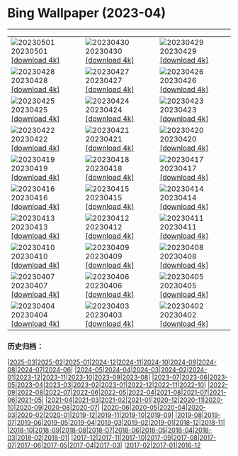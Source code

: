 # Bing Wallpaper (2023-04)
**************

<table><tr><td><img class="wallpaper" src="https://www.bing.com/th?id=OHR.QuebecCityBridge_EN-IN8012696513_1920x1080.jpg" alt="20230501"> 20230501 <a href="https://www.bing.com/th?id=OHR.QuebecCityBridge_EN-IN8012696513_UHD.jpg">[download 4k]</a></td><td><img class="wallpaper" src="https://www.bing.com/th?id=OHR.TheHawaMahal_EN-IN8397343140_1920x1080.jpg" alt="20230430"> 20230430 <a href="https://www.bing.com/th?id=OHR.TheHawaMahal_EN-IN8397343140_UHD.jpg">[download 4k]</a></td><td><img class="wallpaper" src="https://www.bing.com/th?id=OHR.JTNPMilkyWay_EN-IN2861486147_1920x1080.jpg" alt="20230429"> 20230429 <a href="https://www.bing.com/th?id=OHR.JTNPMilkyWay_EN-IN2861486147_UHD.jpg">[download 4k]</a></td></tr><tr><td><img class="wallpaper" src="https://www.bing.com/th?id=OHR.MariposaGrove_EN-IN0741084791_1920x1080.jpg" alt="20230428"> 20230428 <a href="https://www.bing.com/th?id=OHR.MariposaGrove_EN-IN0741084791_UHD.jpg">[download 4k]</a></td><td><img class="wallpaper" src="https://www.bing.com/th?id=OHR.SouthPadre_EN-IN4631581656_1920x1080.jpg" alt="20230427"> 20230427 <a href="https://www.bing.com/th?id=OHR.SouthPadre_EN-IN4631581656_UHD.jpg">[download 4k]</a></td><td><img class="wallpaper" src="https://www.bing.com/th?id=OHR.GHOAudubonDay_EN-IN4444137631_1920x1080.jpg" alt="20230426"> 20230426 <a href="https://www.bing.com/th?id=OHR.GHOAudubonDay_EN-IN4444137631_UHD.jpg">[download 4k]</a></td></tr><tr><td><img class="wallpaper" src="https://www.bing.com/th?id=OHR.AdelieWPD_EN-IN4116637364_1920x1080.jpg" alt="20230425"> 20230425 <a href="https://www.bing.com/th?id=OHR.AdelieWPD_EN-IN4116637364_UHD.jpg">[download 4k]</a></td><td><img class="wallpaper" src="https://www.bing.com/th?id=OHR.FranconianWineCellar_EN-IN8212492005_1920x1080.jpg" alt="20230424"> 20230424 <a href="https://www.bing.com/th?id=OHR.FranconianWineCellar_EN-IN8212492005_UHD.jpg">[download 4k]</a></td><td><img class="wallpaper" src="https://www.bing.com/th?id=OHR.BandhavgarhNationalPark_EN-IN1237060270_1920x1080.jpg" alt="20230423"> 20230423 <a href="https://www.bing.com/th?id=OHR.BandhavgarhNationalPark_EN-IN1237060270_UHD.jpg">[download 4k]</a></td></tr><tr><td><img class="wallpaper" src="https://www.bing.com/th?id=OHR.EarthDayFox_EN-IN2991531314_1920x1080.jpg" alt="20230422"> 20230422 <a href="https://www.bing.com/th?id=OHR.EarthDayFox_EN-IN2991531314_UHD.jpg">[download 4k]</a></td><td><img class="wallpaper" src="https://www.bing.com/th?id=OHR.ProcidaItaly_EN-IN2774777821_1920x1080.jpg" alt="20230421"> 20230421 <a href="https://www.bing.com/th?id=OHR.ProcidaItaly_EN-IN2774777821_UHD.jpg">[download 4k]</a></td><td><img class="wallpaper" src="https://www.bing.com/th?id=OHR.BeltedGalloway_EN-IN4523698216_1920x1080.jpg" alt="20230420"> 20230420 <a href="https://www.bing.com/th?id=OHR.BeltedGalloway_EN-IN4523698216_UHD.jpg">[download 4k]</a></td></tr><tr><td><img class="wallpaper" src="https://www.bing.com/th?id=OHR.TaiwanYuhina_EN-IN6244299700_1920x1080.jpg" alt="20230419"> 20230419 <a href="https://www.bing.com/th?id=OHR.TaiwanYuhina_EN-IN6244299700_UHD.jpg">[download 4k]</a></td><td><img class="wallpaper" src="https://www.bing.com/th?id=OHR.MPPUnesco_EN-IN6402090546_1920x1080.jpg" alt="20230418"> 20230418 <a href="https://www.bing.com/th?id=OHR.MPPUnesco_EN-IN6402090546_UHD.jpg">[download 4k]</a></td><td><img class="wallpaper" src="https://www.bing.com/th?id=OHR.OneThousandSprings_EN-IN2012624534_1920x1080.jpg" alt="20230417"> 20230417 <a href="https://www.bing.com/th?id=OHR.OneThousandSprings_EN-IN2012624534_UHD.jpg">[download 4k]</a></td></tr><tr><td><img class="wallpaper" src="https://www.bing.com/th?id=OHR.KiteDay_EN-IN0242153620_1920x1080.jpg" alt="20230416"> 20230416 <a href="https://www.bing.com/th?id=OHR.KiteDay_EN-IN0242153620_UHD.jpg">[download 4k]</a></td><td><img class="wallpaper" src="https://www.bing.com/th?id=OHR.TheRedFort_EN-IN6931818397_1920x1080.jpg" alt="20230415"> 20230415 <a href="https://www.bing.com/th?id=OHR.TheRedFort_EN-IN6931818397_UHD.jpg">[download 4k]</a></td><td><img class="wallpaper" src="https://www.bing.com/th?id=OHR.RedSeaStars_EN-IN6663264044_1920x1080.jpg" alt="20230414"> 20230414 <a href="https://www.bing.com/th?id=OHR.RedSeaStars_EN-IN6663264044_UHD.jpg">[download 4k]</a></td></tr><tr><td><img class="wallpaper" src="https://www.bing.com/th?id=OHR.PhloxSubulata_EN-IN8419741761_1920x1080.jpg" alt="20230413"> 20230413 <a href="https://www.bing.com/th?id=OHR.PhloxSubulata_EN-IN8419741761_UHD.jpg">[download 4k]</a></td><td><img class="wallpaper" src="https://www.bing.com/th?id=OHR.EuropeFromISS_EN-IN9083252103_1920x1080.jpg" alt="20230412"> 20230412 <a href="https://www.bing.com/th?id=OHR.EuropeFromISS_EN-IN9083252103_UHD.jpg">[download 4k]</a></td><td><img class="wallpaper" src="https://www.bing.com/th?id=OHR.MossyGrottoFalls_EN-IN6020207383_1920x1080.jpg" alt="20230411"> 20230411 <a href="https://www.bing.com/th?id=OHR.MossyGrottoFalls_EN-IN6020207383_UHD.jpg">[download 4k]</a></td></tr><tr><td><img class="wallpaper" src="https://www.bing.com/th?id=OHR.ElephantTwins_EN-IN8462102206_1920x1080.jpg" alt="20230410"> 20230410 <a href="https://www.bing.com/th?id=OHR.ElephantTwins_EN-IN8462102206_UHD.jpg">[download 4k]</a></td><td><img class="wallpaper" src="https://www.bing.com/th?id=OHR.Honnavaralavenderfields_EN-IN5301295864_1920x1080.jpg" alt="20230409"> 20230409 <a href="https://www.bing.com/th?id=OHR.Honnavaralavenderfields_EN-IN5301295864_UHD.jpg">[download 4k]</a></td><td><img class="wallpaper" src="https://www.bing.com/th?id=OHR.NIrelandGiants_EN-IN3889498881_1920x1080.jpg" alt="20230408"> 20230408 <a href="https://www.bing.com/th?id=OHR.NIrelandGiants_EN-IN3889498881_UHD.jpg">[download 4k]</a></td></tr><tr><td><img class="wallpaper" src="https://www.bing.com/th?id=OHR.KitsAspen_EN-IN5758206961_1920x1080.jpg" alt="20230407"> 20230407 <a href="https://www.bing.com/th?id=OHR.KitsAspen_EN-IN5758206961_UHD.jpg">[download 4k]</a></td><td><img class="wallpaper" src="https://www.bing.com/th?id=OHR.ArizonaPinkMoon_EN-IN4652684709_1920x1080.jpg" alt="20230406"> 20230406 <a href="https://www.bing.com/th?id=OHR.ArizonaPinkMoon_EN-IN4652684709_UHD.jpg">[download 4k]</a></td><td><img class="wallpaper" src="https://www.bing.com/th?id=OHR.BlackGrouseLekking_EN-IN4229465462_1920x1080.jpg" alt="20230405"> 20230405 <a href="https://www.bing.com/th?id=OHR.BlackGrouseLekking_EN-IN4229465462_UHD.jpg">[download 4k]</a></td></tr><tr><td><img class="wallpaper" src="https://www.bing.com/th?id=OHR.RomanBridge_EN-IN3805962366_1920x1080.jpg" alt="20230404"> 20230404 <a href="https://www.bing.com/th?id=OHR.RomanBridge_EN-IN3805962366_UHD.jpg">[download 4k]</a></td><td><img class="wallpaper" src="https://www.bing.com/th?id=OHR.AgraFort_EN-IN2182877120_1920x1080.jpg" alt="20230403"> 20230403 <a href="https://www.bing.com/th?id=OHR.AgraFort_EN-IN2182877120_UHD.jpg">[download 4k]</a></td><td><img class="wallpaper" src="https://www.bing.com/th?id=OHR.JavaBromo_EN-IN1237578882_1920x1080.jpg" alt="20230402"> 20230402 <a href="https://www.bing.com/th?id=OHR.JavaBromo_EN-IN1237578882_UHD.jpg">[download 4k]</a></td></tr></table>

### 历史归档：

|[2025-03](/../2025-03/2025-03.md)|[2025-02](/../2025-02/2025-02.md)|[2025-01](/../2025-01/2025-01.md)|[2024-12](/../2024-12/2024-12.md)|[2024-11](/../2024-11/2024-11.md)|[2024-10](/../2024-10/2024-10.md)|[2024-09](/../2024-09/2024-09.md)|[2024-08](/../2024-08/2024-08.md)|[2024-07](/../2024-07/2024-07.md)|[2024-06](/../2024-06/2024-06.md)|
|[2024-05](/../2024-05/2024-05.md)|[2024-04](/../2024-04/2024-04.md)|[2024-03](/../2024-03/2024-03.md)|[2024-02](/../2024-02/2024-02.md)|[2024-01](/../2024-01/2024-01.md)|[2023-12](/../2023-12/2023-12.md)|[2023-11](/../2023-11/2023-11.md)|[2023-10](/../2023-10/2023-10.md)|[2023-09](/../2023-09/2023-09.md)|[2023-08](/../2023-08/2023-08.md)|
|[2023-07](/../2023-07/2023-07.md)|[2023-06](/../2023-06/2023-06.md)|[2023-05](/../2023-05/2023-05.md)|[2023-04](/2023-04.md)|[2023-03](/../2023-03/2023-03.md)|[2023-02](/../2023-02/2023-02.md)|[2023-01](/../2023-01/2023-01.md)|[2022-12](/../2022-12/2022-12.md)|[2022-11](/../2022-11/2022-11.md)|[2022-10](/../2022-10/2022-10.md)|
|[2022-09](/../2022-09/2022-09.md)|[2022-08](/../2022-08/2022-08.md)|[2022-07](/../2022-07/2022-07.md)|[2022-06](/../2022-06/2022-06.md)|[2022-05](/../2022-05/2022-05.md)|[2022-04](/../2022-04/2022-04.md)|[2021-08](/../2021-08/2021-08.md)|[2021-07](/../2021-07/2021-07.md)|[2021-06](/../2021-06/2021-06.md)|[2021-05](/../2021-05/2021-05.md)|
|[2021-04](/../2021-04/2021-04.md)|[2021-03](/../2021-03/2021-03.md)|[2021-02](/../2021-02/2021-02.md)|[2021-01](/../2021-01/2021-01.md)|[2020-12](/../2020-12/2020-12.md)|[2020-11](/../2020-11/2020-11.md)|[2020-10](/../2020-10/2020-10.md)|[2020-09](/../2020-09/2020-09.md)|[2020-08](/../2020-08/2020-08.md)|[2020-07](/../2020-07/2020-07.md)|
|[2020-06](/../2020-06/2020-06.md)|[2020-05](/../2020-05/2020-05.md)|[2020-04](/../2020-04/2020-04.md)|[2020-03](/../2020-03/2020-03.md)|[2020-02](/../2020-02/2020-02.md)|[2020-01](/../2020-01/2020-01.md)|[2019-12](/../2019-12/2019-12.md)|[2019-11](/../2019-11/2019-11.md)|[2019-10](/../2019-10/2019-10.md)|[2019-09](/../2019-09/2019-09.md)|
|[2019-08](/../2019-08/2019-08.md)|[2019-07](/../2019-07/2019-07.md)|[2019-06](/../2019-06/2019-06.md)|[2019-05](/../2019-05/2019-05.md)|[2019-04](/../2019-04/2019-04.md)|[2019-03](/../2019-03/2019-03.md)|[2019-02](/../2019-02/2019-02.md)|[2019-01](/../2019-01/2019-01.md)|[2018-12](/../2018-12/2018-12.md)|[2018-11](/../2018-11/2018-11.md)|
|[2018-10](/../2018-10/2018-10.md)|[2018-09](/../2018-09/2018-09.md)|[2018-08](/../2018-08/2018-08.md)|[2018-07](/../2018-07/2018-07.md)|[2018-06](/../2018-06/2018-06.md)|[2018-05](/../2018-05/2018-05.md)|[2018-04](/../2018-04/2018-04.md)|[2018-03](/../2018-03/2018-03.md)|[2018-02](/../2018-02/2018-02.md)|[2018-01](/../2018-01/2018-01.md)|
|[2017-12](/../2017-12/2017-12.md)|[2017-11](/../2017-11/2017-11.md)|[2017-10](/../2017-10/2017-10.md)|[2017-09](/../2017-09/2017-09.md)|[2017-08](/../2017-08/2017-08.md)|[2017-07](/../2017-07/2017-07.md)|[2017-06](/../2017-06/2017-06.md)|[2017-05](/../2017-05/2017-05.md)|[2017-04](/../2017-04/2017-04.md)|[2017-03](/../2017-03/2017-03.md)|
|[2017-02](/../2017-02/2017-02.md)|[2017-01](/../2017-01/2017-01.md)|[2016-12](/../2016-12/2016-12.md)